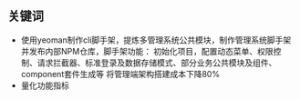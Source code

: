 ## 关键词
- 使用yeoman制作cli脚手架，提炼多管理系统公共模块，制作管理系统脚手架并发布内部NPM仓库，脚手架功能： 初始化项目，配置动态菜单、权限控制、请求拦截器、标准登录及数据存储模式、部分业务公共模块及组件、component套件生成等 将管理端架构搭建成本下降80%
- 量化功能指标